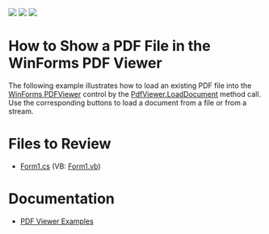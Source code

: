 <!-- default badges list -->
![](https://img.shields.io/endpoint?url=https://codecentral.devexpress.com/api/v1/VersionRange/128595861/15.1.3%2B)
[![](https://img.shields.io/badge/Open_in_DevExpress_Support_Center-FF7200?style=flat-square&logo=DevExpress&logoColor=white)](https://supportcenter.devexpress.com/ticket/details/E4696)
[![](https://img.shields.io/badge/📖_How_to_use_DevExpress_Examples-e9f6fc?style=flat-square)](https://docs.devexpress.com/GeneralInformation/403183)
<!-- default badges end -->

# How to Show a PDF File in the WinForms PDF Viewer

The following example illustrates how to load an existing PDF file into the [WinForms PDFViewer](https://www.devexpress.com/products/net/controls/winforms/pdf-viewer/) control by the [PdfViewer.LoadDocument](https://docs.devexpress.com/windowsforms/devexpress.xtrapdfviewer.pdfviewer.loaddocument.overloads) method call. Use the corresponding buttons to load a document from a file or from a stream.

# Files to Review

* [Form1.cs](./CS/PdfViewerSample/Form1.cs) (VB: [Form1.vb](./VB/PdfViewerSample/Form1.vb))

# Documentation

* [PDF Viewer Examples](https://docs.devexpress.com/WindowsForms/10964/controls-and-libraries/pdf-viewer/examples)



